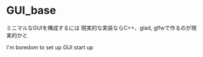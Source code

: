 # GUI_base

ミニマルなGUIを構成するには
現実的な実装ならC++、glad, glfwで作るのが現実的かと
<p>
I'm boredom to set up GUI start up
